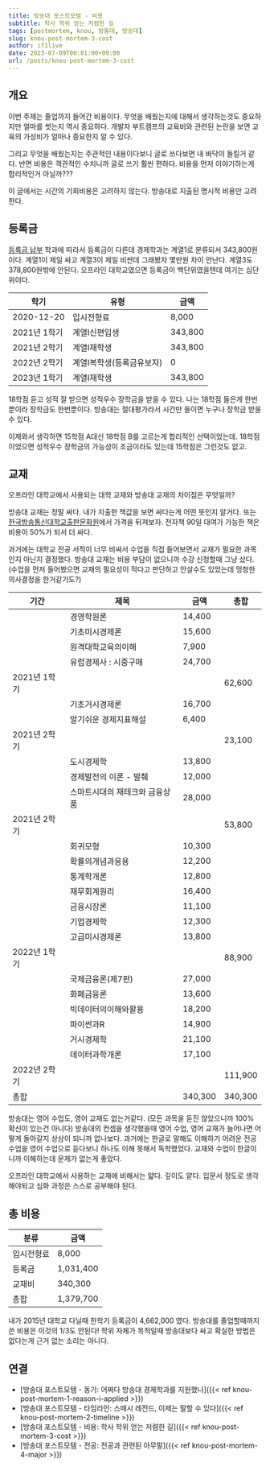 ```yaml
---
title: 방송대 포스트모템 - 비용
subtitle: 학사 학위 얻는 저렴한 길
tags: [postmortem, knou, 방통대, 방송대]
slug: knou-post-mortem-3-cost
author: if1live
date: 2023-07-09T00:01:00+09:00
url: /posts/knou-post-mortem-3-cost
---
```


## 개요

이번 주제는 졸업까지 들어간 비용이다.
무엇을 배웠는지에 대해서 생각하는것도 중요하지만 얼마를 썻는지 역시 중요하다.
개발자 부트캠프의 교육비와 관련된 논란을 보면 교육의 가성비가 얼마나 중요한지 알 수 있다.

그리고 무엇을 배웠는지는 주관적인 내용이다보니 글로 쓰다보면 내 바닥이 들킬거 같다.
반면 비용은 객관적인 수치니까 글로 쓰기 훨씬 편하다.
비용을 먼저 이야기하는게 합리적인거 아닐까???

이 글에서는 시간의 기회비용은 고려하지 않는다.
방송대로 지출된 명시적 비용만 고려한다.

## 등록금

[등록금 납부](https://weekly.knou.ac.kr/othr/pbanView.do?bchlPbanUn=719)
학과에 따라서 등록금이 다른데 경제학과는 계열1로 분류되서 343,800원이다.
계열1이 제일 싸고 계열3이 제일 비싼데 그래봤자 몇만원 차이 안난다.
계열3도 378,800원밖에 안된다.
오프라인 대학교였으면 등록금이 백단위였을텐데 여기는 십단위이다.

| 학기 | 유형 | 금액 |
|--|--|--|
| 2020-12-20 | 입시전형료 | 8,000 |
| 2021년 1학기 | 계열Ⅰ신편입생 | 343,800 |
| 2021년 2학기 | 계열Ⅰ재학생 | 343,800 |
| 2022년 2학기 | 계열Ⅰ복학생(등록금유보자) | 0 |
| 2023년 1학기 | 계열Ⅰ재학생 | 343,800 |

18학점 듣고 성적 잘 받으면 성적우수 장학금을 받을 수 있다.
나는 18학점 들은게 한번뿐이라 장학금도 한번뿐이다.
방송대는 절대평가라서 시간만 들이면 누구나 장학금 받을 수 있다.

이제와서 생각하면 15학점 A대신 18학점 B를 고르는게 합리적인 선택이었는데.
18학점이었으면 성적우수 장학금의 가능성이 조금이라도 있는데 15학점은 그런것도 없고.

## 교재

오프라인 대학교에서 사용되는 대학 교재와 방송대 교재의 차이점은 무엇일까?

방송대 교재는 정말 싸다.
내가 지출한 책값을 보면 싸다는게 어떤 뜻인지 알거다.
또는 [한국방송통신대학교출판문화원](https://press.knou.ac.kr/)에서 가격을 뒤져보자.
전자책 90일 대여가 가능한 책은 비용이 50%가 되서 더 싸다.

과거에는 대학교 전공 서적이 너무 비싸서 수업을 직접 들어보면서 교재가 필요한 과목인지 아닌지 결정했다.
방송대 교재는 비용 부담이 없으니까 수강 신청할때 그냥 샀다.
(수업을 먼저 들어봤으면 교재의 필요성이 적다고 판단하고 안살수도 있었는데 멍청한 의사결정을 한거같기도?)

| 기간 | 제목 | 금액 | 총합 |
|--|--|--|--|
| | 경영학원론 | 14,400  | |
| | 기초미시경제론 | 15,600  | |
| | 원격대학교육의이해 | 7,900   | |
| | 유럽경제사 : 시중구매 | 24,700  | |
| 2021년 1학기 | | | 62,600  |
| | 기초거시경제론 | 16,700  | |
| | 알기쉬운 경제지표해설 | 6,400   | |
| 2021년 2학기 | | | 23,100  | |
| | 도시경제학 | 13,800  | |
| | 경제발전의 이론 - 발췌 | 12,000  | |
| | 스마트시대의 재테크와 금융상품 | 28,000  | |
| 2021년 2학기 | | | 53,800  |
| | 회귀모형 | 10,300  | |
| | 확률의개념과응용 | 12,200  | |
| | 통계학개론 | 12,800  | |
| | 재무회계원리 | 16,400  | |
| | 금융시장론 | 11,100  | |
| | 기업경제학 | 12,300  | |
| | 고급미시경제론 | 13,800  | |
| 2022년 1학기 | | | 88,900  |
| | 국제금융론(제7판) | 27,000  | |
| | 화폐금융론 | 13,600  | |
| | 빅데이터의이해와활용 | 18,200  | |
| | 파이썬과R | 14,900  | |
| | 거시경제학 | 21,100  | |
| | 데이터과학개론 | 17,100  | |
| 2022년 2학기 | |  | 111,900 |
| 총합 | | 340,300 | 340,300 |

방송대는 영어 수업도, 영어 교재도 없는거같다. (모든 과목을 듣진 않았으니까 100% 확신이 있는건 아니다)
방송대의 컨셉을 생각했을때 영어 수업, 영어 교재가 늘어나면 어떻게 돌아갈지 상상이 되니까 없나보다.
과거에는 한글로 말해도 이해하기 어려운 전공수업을 영어 수업으로 듣다보니 하나도 이해 못해서 독학했었다. 교재와 수업이 한글이니까 이해하는데 문제가 없는게 좋았다.

오프라인 대학교에서 사용하는 교재에 비해서는 얇다. 깊이도 얕다.
입문서 정도로 생각해야되고 심화 과정은 스스로 공부해야 된다.

## 총 비용

| 분류 | 금액 |
|--|--|
| 입시전형료 | 8,000 |
| 등록금 | 1,031,400 |
| 교재비 | 340,300 |
| 총합 | 1,379,700 |

내가 2015년 대학교 다닐때 한학기 등록금이 4,662,000 였다.
방송대를 졸업할때까지 쓴 비용은 이것의 1/3도 안된다!
학위 자체가 목적일때 방송대보다 싸고 확실한 방법은 없다는게 근거 없는 소리는 아니다.

## 연결
* [방송대 포스트모템 - 동기: 어쩌다 방송대 경제학과를 지원했나]({{< ref knou-post-mortem-1-reason-i-applied >}})
* [방송대 포스트모템 - 타임라인: 스매시 레전드, 이제는 말할 수 있다]({{< ref knou-post-mortem-2-timeline >}})
* [방송대 포스트모템 - 비용: 학사 학위 얻는 저렴한 길]({{< ref knou-post-mortem-3-cost >}})
* [방송대 포스트모템 - 전공: 전공과 관련된 아무말]({{< ref knou-post-mortem-4-major >}})
